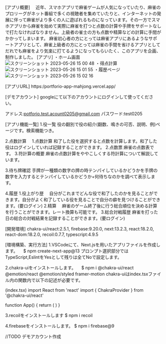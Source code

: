 [アプリ概要]
　近年、スマホアプリで麻雀ゲームが人気になっていたり、麻雀のプロリーグがネット番組で多くの視聴者を集めていたりと、インターネットの発展に伴って麻雀がより多くの人に遊ばれるものになっています。その一方でスマホアプリから麻雀を始めて実際に麻雀を打つと点数の計算や手牌をサポートなしで打たなければなりません。上級者の雀士の方も点数や精算などの計算に手間がかかってしまいます。
麻雀初心者の方にとっては麻雀アプリにあるようなサポートアプリとして、麻雀上級者の方にとっては麻雀の手間を省けるアプリとしてだれでも麻雀をより気楽に打てるようになってもらいたく、このアプリを企画、制作しました。
[アプリ]
・ホーム画面
![スクリーンショット 2023-05-26 15 00 48](https://github.com/RyoTTT/portforioAPP/assets/115979071/752b6f56-0732-4961-a16c-12bdd6b1029c)
・得点計算
![スクリーンショット 2023-05-26 15 01 55](https://github.com/RyoTTT/portforioAPP/assets/115979071/86d98928-3256-41f3-9669-288b8c9c5778)
・履歴ページ
![スクリーンショット 2023-05-26 15 02 16](https://github.com/RyoTTT/portforioAPP/assets/115979071/f7f68c44-38ed-45b0-8b97-1a2459e4ff9b)

[アプリURL]
https:/portforio-app-mahjong.vercel.app/

[デモアカウント]
googleにて以下のアカウントにログインして使ってください。

アドレス:potforio.test.acount0205@gmail.com
パスワード:test0205

[アプリ機能一覧]
1.役一覧
役の翻別で役の紹介(翻数、鳴きの可否、説明、例)ページです。検索機能つき。

2.点数計算
　1.点数計算
    和了した役を選択すると点数を計算します。和了した役はログインしていれば記録することができます。
  2.点数票
    麻雀の点数表です。
  3.符計算の概要
    麻雀の点数計算をややこしくする符計算について解説しています。

3.待ち牌確認
手牌が一種類の数字の牌の時テンパイしているかどうかを手牌の数字を入力するとテンパイしているかどうか+何待ちなのかを調べて表示します。

4.履歴
    1.役上がり歴
    　自分がこれまでどんな役で和了したのかを見ることができます。自分がよく和了している役を見ることで自分の癖を見つけることができます。(要ログイン)
    2.精算
    　麻雀のゲーム終了後に行う総合順位を決める計算を行うことができます。レート換算も可能です。
    3.総合対戦履歴
     麻雀を打った日の総合の対戦結果を記録することができます。(要ログイン)

[開発環境]
    chakra-ui/react:2.5.1,
    firebase:9.20.0,
    next:13.2.3,
    react:18.2.0,
    react-dom:18.2.0,
    recoil:0.7.7,
    typescript:4.9.5

[環境構築、実行方法]
1.VSCodeにて、Next.jsを用いたアプリファイルを作成します。
　$ npm create-next-app@13
プロンプト選択部分ではTypeScript,EslintをYesとして残りは全てNoで設定します。

2.chakra-uiをインストールします。
　$ npm i @chakra-ui/react @emotion/react @emotion/styled framer-motion
    chakra-uiはindex.tsxファイル内の関数内で以下の記述が必要です。

(index.tsx)
import React from 'react'
import { ChakraProvider } from '@chakra-ui/react'

function App() {
  return (
    <ChakraProvider>
      <TheRestOfYourApplication />
    </ChakraProvider>
  )
}

3.recoilをインストールします
  $ npm i recoil

4.firebaseをインストールします。
  $ npm i firebase@9


//TODO デモアカウント作成